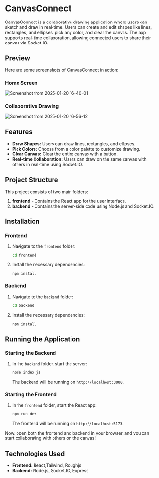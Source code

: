 # CanvasConnect

CanvasConnect is a collaborative drawing application where users can sketch and draw in real-time. Users can create and edit shapes like lines, rectangles, and ellipses, pick any color, and clear the canvas. The app supports real-time collaboration, allowing connected users to share their canvas via Socket.IO.

## Preview

Here are some screenshots of CanvasConnect in action:

### Home Screen
![Screenshot from 2025-01-20 16-40-01](https://github.com/user-attachments/assets/df7df46f-0147-4e70-8751-aed67a9371cb)


### Collaborative Drawing
![Screenshot from 2025-01-20 16-56-12](https://github.com/user-attachments/assets/9ddd042a-6e16-4e4f-be73-5f3d8dae19da)

## Features
- **Draw Shapes:** Users can draw lines, rectangles, and ellipses.
- **Pick Colors:** Choose from a color palette to customize drawing.
- **Clear Canvas:** Clear the entire canvas with a button.
- **Real-time Collaboration:** Users can draw on the same canvas with others in real-time using Socket.IO.

## Project Structure
This project consists of two main folders:
1. **frontend** - Contains the React app for the user interface.
2. **backend** - Contains the server-side code using Node.js and Socket.IO.

## Installation

### Frontend
1. Navigate to the `frontend` folder:
   ```bash
   cd frontend
   ```
2. Install the necessary dependencies:
   ```bash
   npm install
   ```

### Backend
1. Navigate to the `backend` folder:
   ```bash
   cd backend
   ```
2. Install the necessary dependencies:
   ```bash
   npm install
   ```

## Running the Application

### Starting the Backend
1. In the `backend` folder, start the server:
   ```bash
   node index.js
   ```
   The backend will be running on `http://localhost:3000`.

### Starting the Frontend
1. In the `frontend` folder, start the React app:
   ```bash
   npm run dev
   ```
   The frontend will be running on `http://localhost:5173`.

Now, open both the frontend and backend in your browser, and you can start collaborating with others on the canvas!

## Technologies Used
- **Frontend:** React,Tailwind, Roughjs
- **Backend:** Node.js, Socket.IO, Express
